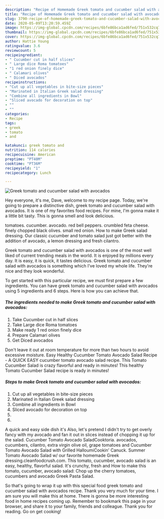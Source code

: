 ```yaml
---
description: "Recipe of Homemade Greek tomato and cucumber salad with avocados"
title: "Recipe of Homemade Greek tomato and cucumber salad with avocados"
slug: 3790-recipe-of-homemade-greek-tomato-and-cucumber-salad-with-avocados
date: 2020-05-09T13:20:59.459Z
image: https://img-global.cpcdn.com/recipes/6bfe86bca1ad6fed/751x532cq70/greek-tomato-and-cucumber-salad-with-avocados-recipe-main-photo.jpg
thumbnail: https://img-global.cpcdn.com/recipes/6bfe86bca1ad6fed/751x532cq70/greek-tomato-and-cucumber-salad-with-avocados-recipe-main-photo.jpg
cover: https://img-global.cpcdn.com/recipes/6bfe86bca1ad6fed/751x532cq70/greek-tomato-and-cucumber-salad-with-avocados-recipe-main-photo.jpg
author: Hattie Young
ratingvalue: 3.6
reviewcount: 5
recipeingredient:
- " Cucumber cut in half slices"
- " Large dice Roma tomatoes"
- "1 red onion finely dice"
- " Calamari olives"
- " Diced avocados"
recipeinstructions:
- "Cut up all vegetables in bite-size pieces"
- "Marinated in Italian Greek salad dressing"
- "Combine all ingredients in Bowl"
- "Sliced avocado for decoration on top"
- ""
- ""
categories:
- Recipe
tags:
- greek
- tomato
- and

katakunci: greek tomato and 
nutrition: 114 calories
recipecuisine: American
preptime: "PT40M"
cooktime: "PT36M"
recipeyield: "1"
recipecategory: Lunch

---
```



![Greek tomato and cucumber salad with avocados](https://img-global.cpcdn.com/recipes/6bfe86bca1ad6fed/751x532cq70/greek-tomato-and-cucumber-salad-with-avocados-recipe-main-photo.jpg)

Hey everyone, it's me, Dave, welcome to my recipe page. Today, we're going to prepare a distinctive dish, greek tomato and cucumber salad with avocados. It is one of my favorites food recipes. For mine, I'm gonna make it a little bit tasty. This is gonna smell and look delicious.

tomatoes. cucumber. avocado. red bell peppers. crumbled feta cheese. finely chopped black olives. small red onion. How to make Greek salad dressing. Our classic cucumber and tomato salad just got better with the addition of avocado, a lemon dressing and fresh cilantro.

Greek tomato and cucumber salad with avocados is one of the most well liked of current trending meals in the world. It is enjoyed by millions every day. It is easy, it is quick, it tastes delicious. Greek tomato and cucumber salad with avocados is something which I've loved my whole life. They're nice and they look wonderful.


To get started with this particular recipe, we must first prepare a few ingredients. You can have greek tomato and cucumber salad with avocados using 5 ingredients and 6 steps. Here is how you can achieve that.

<!--inarticleads1-->

##### The ingredients needed to make Greek tomato and cucumber salad with avocados:

1. Take  Cucumber cut in half slices
1. Take  Large dice Roma tomatoes
1. Make ready 1 red onion finely dice
1. Prepare  Calamari olives
1. Get  Diced avocados


Don&#39;t leave it out at room temperature for more than two hours to avoid excessive moisture. Easy Healthy Cucumber Tomato Avocado Salad Recipe - A QUICK EASY cucumber tomato avocado salad recipe. This Tomato Cucumber Salad is crazy flavorful and ready in minutes! This healthy Tomato Cucumber Salad recipe is ready in minutes! 

<!--inarticleads2-->

##### Steps to make Greek tomato and cucumber salad with avocados:

1. Cut up all vegetables in bite-size pieces
1. Marinated in Italian Greek salad dressing
1. Combine all ingredients in Bowl
1. Sliced avocado for decoration on top
1. 
1. 


A quick and easy side dish it&#39;s Also, let&#39;s pretend I didn&#39;t try to get overly fancy with my avocado and fan it out in slices instead of chopping it up for the salad. Cucumber Tomato Avocado SaladCooktoria. avocados, cucumbers, cilantro, extra virgin olive oil, grape tomatoes and Cucumber Tomato Avocado Salad with Grilled HalloumiCookin&#39; Canuck. Summer Tomato Avocado Salad w/ our favorite homemade Greek dressing.cleanfoodcrush.com. This tomato, cucumber, avocado salad is an easy, healthy, flavorful salad. It&#39;s crunchy, fresh and How to make this tomato, cucumber, avocado salad: Chop up the cherry tomatoes, cucumbers and avocado Greek Pasta Salad. 

So that's going to wrap it up with this special food greek tomato and cucumber salad with avocados recipe. Thank you very much for your time. I am sure you will make this at home. There is gonna be more interesting food in home recipes coming up. Remember to bookmark this page in your browser, and share it to your family, friends and colleague. Thank you for reading. Go on get cooking!
